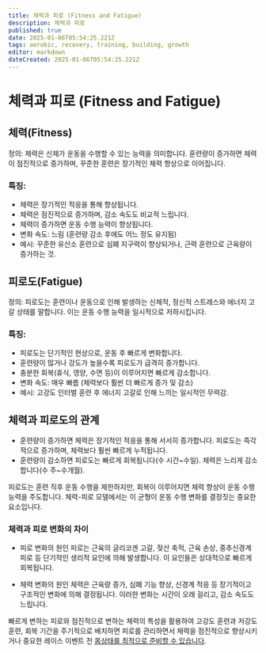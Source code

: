 ```yaml
---
title: 체력과 피로 (Fitness and Fatigue)
description: 체력과 피로
published: true
date: 2025-01-06T05:54:25.221Z
tags: aerobic, recovery, training, building, growth
editor: markdown
dateCreated: 2025-01-06T05:54:25.221Z
---
```


# 체력과 피로 (Fitness and Fatigue)

## 체력(Fitness)
정의: 체력은 신체가 운동을 수행할 수 있는 능력을 의미합니다. 훈련량이 증가하면 체력이 점진적으로 증가하며, 꾸준한 훈련은 장기적인 체력 향상으로 이어집니다.

### 특징:
* 체력은 장기적인 적응을 통해 향상됩니다.
* 체력은 점진적으로 증가하며, 감소 속도도 비교적 느립니다.
* 체력이 증가하면 운동 수행 능력이 향상됩니다.
* 변화 속도: 느림 (훈련량 감소 후에도 어느 정도 유지됨)
* 예시: 꾸준한 유산소 훈련으로 심폐 지구력이 향상되거나, 근력 훈련으로 근육량이 증가하는 것.

## 피로도(Fatigue)
정의: 피로도는 훈련이나 운동으로 인해 발생하는 신체적, 정신적 스트레스와 에너지 고갈 상태를 말합니다. 이는 운동 수행 능력을 일시적으로 저하시킵니다.

### 특징:
* 피로도는 단기적인 현상으로, 운동 후 빠르게 변화합니다.
* 훈련량이 많거나 강도가 높을수록 피로도가 급격히 증가합니다.
* 충분한 회복(휴식, 영양, 수면 등)이 이루어지면 빠르게 감소합니다.
* 변화 속도: 매우 빠름 (체력보다 훨씬 더 빠르게 증가 및 감소)
* 예시: 고강도 인터벌 훈련 후 에너지 고갈로 인해 느끼는 일시적인 무력감.



## 체력과 피로도의 관계

* 훈련량이 증가하면
체력은 장기적인 적응을 통해 서서히 증가합니다.
피로도는 즉각적으로 증가하며, 체력보다 훨씬 빠르게 누적됩니다.
* 훈련량이 감소하면
피로도는 빠르게 회복됩니다(수 시간~수일).
체력은 느리게 감소합니다(수 주~수개월).

피로도는 훈련 직후 운동 수행을 제한하지만, 회복이 이루어지면 체력 향상이 운동 수행 능력을 주도합니다. 체력-피로 모델에서는 이 균형이 운동 수행 변화를 결정짓는 중요한 요소입니다.

### 체력과 피로 변화의 차이

* 피로 변화의 원인
피로는 근육의 글리코겐 고갈, 젖산 축적, 근육 손상, 중추신경계 피로 등 단기적인 생리적 요인에 의해 발생합니다. 이 요인들은 상대적으로 빠르게 회복됩니다.

* 체력 변화의 원인
체력은 근육량 증가, 심폐 기능 향상, 신경계 적응 등 장기적이고 구조적인 변화에 의해 결정됩니다. 이러한 변화는 시간이 오래 걸리고, 감소 속도도 느립니다.


빠르게 변하는 피로와 점진적으로 변하는 체력의 특성을 활용하여 고강도 훈련과 저강도 훈련, 회복 기간을 주기적으로 배치하면 피로를 관리하면서 체력을 점진적으로 향상시키거나 중요한 레이스 이벤트 전 [몸상태를 최적으로 준비할 수 있습니다]().


